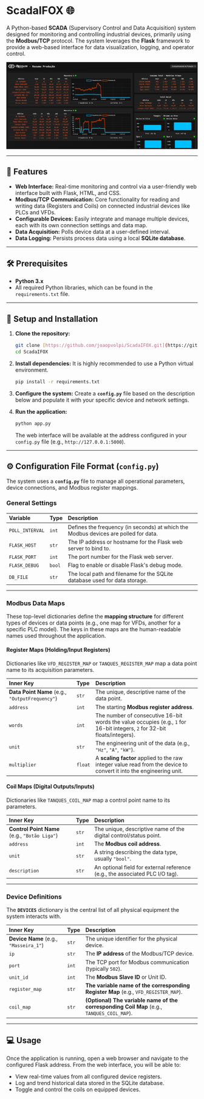 # ScadaIFOX 🌐

A Python-based **SCADA** (Supervisory Control and Data Acquisition) system designed for monitoring and controlling industrial devices, primarily using the **Modbus/TCP** protocol. The system leverages the **Flask** framework to provide a web-based interface for data visualization, logging, and operator control.

![SCADA Interface Overview](images/tela_acompanhamento_prod2.png)

---

## 🌟 Features

* **Web Interface:** Real-time monitoring and control via a user-friendly web interface built with Flask, HTML, and CSS.
* **Modbus/TCP Communication:** Core functionality for reading and writing data (Registers and Coils) on connected industrial devices like PLCs and VFDs.
* **Configurable Devices:** Easily integrate and manage multiple devices, each with its own connection settings and data map.
* **Data Acquisition:** Polls device data at a user-defined interval.
* **Data Logging:** Persists process data using a local **SQLite database**.

---

## 🛠️ Prerequisites

* **Python 3.x**
* All required Python libraries, which can be found in the `requirements.txt` file.

---

## 🚀 Setup and Installation

1.  **Clone the repository:**
    ```bash
    git clone [https://github.com/joaopvolpi/ScadaIFOX.git](https://github.com/joaopvolpi/ScadaIFOX.git)
    cd ScadaIFOX
    ```

2.  **Install dependencies:**
    It is highly recommended to use a Python virtual environment.
    ```bash
    pip install -r requirements.txt
    ```

3.  **Configure the system:**
    Create a **`config.py`** file based on the description below and populate it with your specific device and network settings.

4.  **Run the application:**
    ```bash
    python app.py
    ```
    The web interface will be available at the address configured in your `config.py` file (e.g., `http://127.0.0.1:5000`).

---

## ⚙️ Configuration File Format (`config.py`)

The system uses a **`config.py`** file to manage all operational parameters, device connections, and Modbus register mappings.

### General Settings

| Variable | Type | Description |
| :--- | :--- | :--- |
| `POLL_INTERVAL` | `int` | Defines the frequency (in seconds) at which the Modbus devices are polled for data. |
| `FLASK_HOST` | `str` | The IP address or hostname for the Flask web server to bind to. |
| `FLASK_PORT` | `int` | The port number for the Flask web server. |
| `FLASK_DEBUG` | `bool` | Flag to enable or disable Flask's debug mode. |
| `DB_FILE` | `str` | The local path and filename for the SQLite database used for data storage. |

---

### Modbus Data Maps

These top-level dictionaries define the **mapping structure** for different types of devices or data points (e.g., one map for VFDs, another for a specific PLC model). The keys in these maps are the human-readable names used throughout the application.

#### Register Maps (Holding/Input Registers)

Dictionaries like `VFD_REGISTER_MAP` or `TANQUES_REGISTER_MAP` map a data point name to its acquisition parameters.

| Inner Key | Type | Description |
| :--- | :--- | :--- |
| **Data Point Name** (e.g., `"OutputFrequency"`) | `str` | The unique, descriptive name of the data point. |
| `address` | `int` | The starting **Modbus register address**. |
| `words` | `int` | The number of consecutive 16-bit words the value occupies (e.g., `1` for 16-bit integers, `2` for 32-bit floats/integers). |
| `unit` | `str` | The engineering unit of the data (e.g., `"Hz"`, `"A"`, `"kW"`). |
| `multiplier` | `float` | A **scaling factor** applied to the raw integer value read from the device to convert it into the engineering unit. |

#### Coil Maps (Digital Outputs/Inputs)

Dictionaries like `TANQUES_COIL_MAP` map a control point name to its parameters.

| Inner Key | Type | Description |
| :--- | :--- | :--- |
| **Control Point Name** (e.g., `"Botão Liga"`) | `str` | The unique, descriptive name of the digital control/status point. |
| `address` | `int` | The **Modbus coil address**. |
| `unit` | `str` | A string describing the data type, usually `"bool"`. |
| `description` | `str` | An optional field for external reference (e.g., the associated PLC I/O tag). |

---

### Device Definitions

The **`DEVICES`** dictionary is the central list of all physical equipment the system interacts with.

| Inner Key | Type | Description |
| :--- | :--- | :--- |
| **Device Name** (e.g., `"Masseira_1"`) | `str` | The unique identifier for the physical device. |
| `ip` | `str` | The **IP address** of the Modbus/TCP device. |
| `port` | `int` | The TCP port for Modbus communication (typically `502`). |
| `unit_id` | `int` | The **Modbus Slave ID** or Unit ID. |
| `register_map` | `str` | **The variable name of the corresponding Register Map** (e.g., `VFD_REGISTER_MAP`). |
| `coil_map` | `str` | **(Optional)** **The variable name of the corresponding Coil Map** (e.g., `TANQUES_COIL_MAP`). |

***

## 💻 Usage

Once the application is running, open a web browser and navigate to the configured Flask address. From the web interface, you will be able to:

* View real-time values from all configured device registers.
* Log and trend historical data stored in the SQLite database.
* Toggle and control the coils on equipped devices.